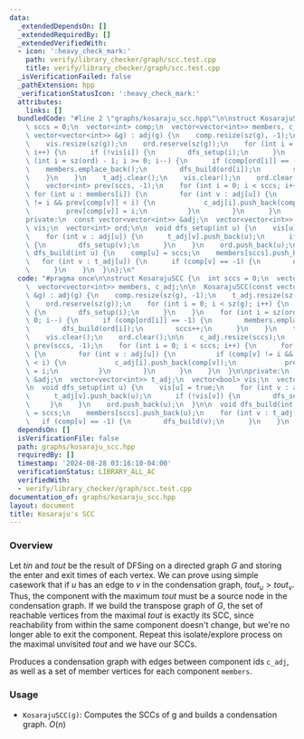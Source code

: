 ```yaml
---
data:
  _extendedDependsOn: []
  _extendedRequiredBy: []
  _extendedVerifiedWith:
  - icon: ':heavy_check_mark:'
    path: verify/library_checker/graph/scc.test.cpp
    title: verify/library_checker/graph/scc.test.cpp
  _isVerificationFailed: false
  _pathExtension: hpp
  _verificationStatusIcon: ':heavy_check_mark:'
  attributes:
    links: []
  bundledCode: "#line 2 \"graphs/kosaraju_scc.hpp\"\n\nstruct KosarajuSCC {\n  int\
    \ sccs = 0;\n  vector<int> comp;\n  vector<vector<int>> members, c_adj;\n\n  KosarajuSCC(const\
    \ vector<vector<int>> &g) : adj(g) {\n    comp.resize(sz(g), -1);\n    t_adj.resize(sz(g));\n\
    \    vis.resize(sz(g));\n    ord.reserve(sz(g));\n    for (int i = 0; i < sz(g);\
    \ i++) {\n      if (!vis[i]) {\n        dfs_setup(i);\n      }\n    }\n    for\
    \ (int i = sz(ord) - 1; i >= 0; i--) {\n      if (comp[ord[i]] == -1) {\n    \
    \    members.emplace_back();\n        dfs_build(ord[i]);\n        sccs++;\n  \
    \    }\n    }\n    t_adj.clear();\n    vis.clear();\n    ord.clear();\n\n    c_adj.resize(sccs);\n\
    \    vector<int> prev(sccs, -1);\n    for (int i = 0; i < sccs; i++) {\n     \
    \ for (int u : members[i]) {\n        for (int v : adj[u]) {\n          if (comp[v]\
    \ != i && prev[comp[v]] < i) {\n            c_adj[i].push_back(comp[v]);\n   \
    \         prev[comp[v]] = i;\n          }\n        }\n      }\n    }\n  }\n\n\
    private:\n  const vector<vector<int>> &adj;\n  vector<vector<int>> t_adj;\n  vector<bool>\
    \ vis;\n  vector<int> ord;\n\n  void dfs_setup(int u) {\n    vis[u] = true;\n\
    \    for (int v : adj[u]) {\n      t_adj[v].push_back(u);\n      if (!vis[v])\
    \ {\n        dfs_setup(v);\n      }\n    }\n    ord.push_back(u);\n  }\n\n  void\
    \ dfs_build(int u) {\n    comp[u] = sccs;\n    members[sccs].push_back(u);\n \
    \   for (int v : t_adj[u]) {\n      if (comp[v] == -1) {\n        dfs_build(v);\n\
    \      }\n    }\n  }\n};\n"
  code: "#pragma once\n\nstruct KosarajuSCC {\n  int sccs = 0;\n  vector<int> comp;\n\
    \  vector<vector<int>> members, c_adj;\n\n  KosarajuSCC(const vector<vector<int>>\
    \ &g) : adj(g) {\n    comp.resize(sz(g), -1);\n    t_adj.resize(sz(g));\n    vis.resize(sz(g));\n\
    \    ord.reserve(sz(g));\n    for (int i = 0; i < sz(g); i++) {\n      if (!vis[i])\
    \ {\n        dfs_setup(i);\n      }\n    }\n    for (int i = sz(ord) - 1; i >=\
    \ 0; i--) {\n      if (comp[ord[i]] == -1) {\n        members.emplace_back();\n\
    \        dfs_build(ord[i]);\n        sccs++;\n      }\n    }\n    t_adj.clear();\n\
    \    vis.clear();\n    ord.clear();\n\n    c_adj.resize(sccs);\n    vector<int>\
    \ prev(sccs, -1);\n    for (int i = 0; i < sccs; i++) {\n      for (int u : members[i])\
    \ {\n        for (int v : adj[u]) {\n          if (comp[v] != i && prev[comp[v]]\
    \ < i) {\n            c_adj[i].push_back(comp[v]);\n            prev[comp[v]]\
    \ = i;\n          }\n        }\n      }\n    }\n  }\n\nprivate:\n  const vector<vector<int>>\
    \ &adj;\n  vector<vector<int>> t_adj;\n  vector<bool> vis;\n  vector<int> ord;\n\
    \n  void dfs_setup(int u) {\n    vis[u] = true;\n    for (int v : adj[u]) {\n\
    \      t_adj[v].push_back(u);\n      if (!vis[v]) {\n        dfs_setup(v);\n \
    \     }\n    }\n    ord.push_back(u);\n  }\n\n  void dfs_build(int u) {\n    comp[u]\
    \ = sccs;\n    members[sccs].push_back(u);\n    for (int v : t_adj[u]) {\n   \
    \   if (comp[v] == -1) {\n        dfs_build(v);\n      }\n    }\n  }\n};\n"
  dependsOn: []
  isVerificationFile: false
  path: graphs/kosaraju_scc.hpp
  requiredBy: []
  timestamp: '2024-08-28 03:16:10-04:00'
  verificationStatus: LIBRARY_ALL_AC
  verifiedWith:
  - verify/library_checker/graph/scc.test.cpp
documentation_of: graphs/kosaraju_scc.hpp
layout: document
title: Kosaraju's SCC
---
```


### Overview

Let $tin$ and $tout$ be the result of DFSing on a directed graph $G$ and storing the enter and exit times of each vertex. We can prove using simple casework that if $u$ has an edge to $v$ in the condensation graph, $tout_u > tout_v$. Thus, the component with the maximum $tout$ must be a source node in the condensation graph. If we build the transpose graph of $G$, the set of reachable vertices from the maximal $tout$ is exactly its SCC, since reachability from within the same component doesn't change, but we're no longer able to exit the component. Repeat this isolate/explore process on the maximal unvisited $tout$ and we have our SCCs.

Produces a condensation graph with edges between component ids `c_adj`, as well as a set of member vertices for each component `members`.

### Usage

* `KosarajuSCC(g)`: Computes the SCCs of g and builds a condensation graph. $O(n)$